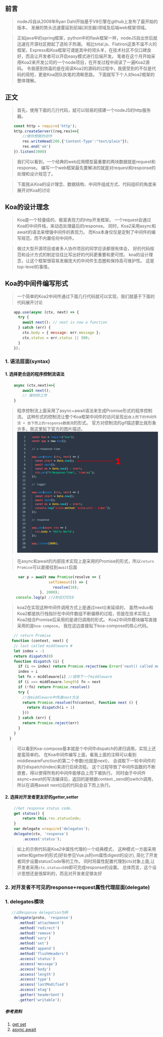 ## 前言
> nodeJS自从2009年Ryan Dahl开始基于V8引擎在github上发布了最开始的版本，
> 发展的势头迅速蔓延到前端(浏览器)领域及后端web框架领域。

> 正如java中的spring框架，python中的flask框架一样，nodeJS自出世后就迅速在开源社区掀起了造轮子热潮。
> 相比total.js、Flatiron这类不温不火的框架，Express和Koa框架可谓是其中的领头羊，在技术社区不仅口碑良好，而且让开发者可以开启easy模式进行后端开发。
> 笔者在这个月开始采用Koa2来开发公司的一个node项目，在开发过程中阅读了一遍Koa2源码。
> 令我感到欣喜的是在阅读Koa2的源码的过程中，我感受到的不仅是代码的简短，更是Koa团队执笔的清晰思路。
> 下面就写下个人对koa2框架的整体理解。

## 正文
> 首先，使用下面的几行代码，就可以轻易的搭建一个nodeJS的http服务器。
```js
    const http = require('http');
    http.createServer((req,res)=>{
        //做你想做的动作
        res.writeHead(200,{'Content-Type':"text/plain"});
        res.end('ok')
    }).listen(3000)
```
> 我们可以看到，一个经典的web应用模型最重要的两块数据就是request和response。
> 编写一个web框架最先要解决的就是对request和response的处理和设计规范了。

> 下面我从Koa的设计理念、数据结构、中间件组成方式、代码组织的角度来展开对Koa的讨论

## Koa的设计理念

> Koa是一个轻量级的、极富表现力的http开发框架。
> 一个request会通过Koa的中间件栈，来动态处理最后的response。
> 同时，Koa2采用async和await的语法来增强中间件的表现力。
> 而Koa本身仅仅是定制了中间件的编写规范，而不内置任何中间件。

> 做过大型开源项目或者多人协作项目的同学应该都很有体会，
> 好的代码规范和设计方式的制定往往比写出好的代码更重要和更可控。
> koa的设计理念，让这个框架很容易发展庞大的中间件生态圈和保持高可维护性。
> 这是top-level的事情。

## Koa的中间件编写形式
> 一个简单的Koa2中间件通过下面几行代码就可以实现，我们就基于下面的代码展开讨论
```js
    app.use(async (ctx, next) => {
      try {
        await next(); // next is now a function
      } catch (err) {
        ctx.body = { message: err.message };
        ctx.status = err.status || 500;
      }
    });
```
### 1. 语法层面(syntax)
####  1. 选择更合适的程序控制流语法
``` js
    async (ctx,next)=>{
        await next();
        // 做你的工作
    }
```
> 程序控制流上面采用了async+await语法来生成Promise形式的程序控制流。
> 这种形式的控制流让整个Koa框架中间件的访问呈现出```自上而下的中间件流 + 自下而上的response数据流```的形式。
> 官方对控制流的gif描述要比我形象许多，我这里贴下官方的图片描述。
![koa官方中间件控制流](https://github.com/koajs/koa/blob/v2.x/docs/middleware.gif?raw=true)

> 在async和await的内部技术实现上是采用的Promise的形式，所以```return Promise```可以直接挂到```await```后面
```js
      var p = await new Promise(resolve => {
                    setTimeout(() => {
                      resolve(10);
                }, 2000);
     console.log(p) //2秒后打印10
```
> koa2在实现这种中间件调用方式上是通过next()来延续的，
> 虽然redux和Koa2都是执行栈指针在中间件数组不断偏移的过程，但是在技术实现上Koa2结合Promise后采用的是递归调用的形式。
> Koa2中间件模块编写直接采用的是```koa-compose```，
> 我在这边直接贴下koa-compose的核心代码。
```javascript
    // return Promise
   function (context, next) {
    // last called middleware #
    let index = -1
    return dispatch(0)
    function dispatch (i) {
      if (i <= index) return Promise.reject(new Error('next() called multiple times'))
      index = i
      let fn = middleware[i] //调用下一个middleware
      if (i === middleware.length) fn = next
      if (!fn) return Promise.resolve()
      try {
        //在middleware中传递next方法
        return Promise.resolve(fn(context, function next () {
          return dispatch(i + 1)
        }))
      } catch (err) {
        return Promise.reject(err)
      }
    }
  }
```
> 可以看到Koa-compose基本就是个中间件dispatch的递归调用，实现上还是蛮简单的。
> 在Koa中间件编写上面，看我上面的注释可以看到middlewareFunction的第二个参数(也就是next)，
> 会调取下一轮中间件的执行dispatch(index)来进行后续流程。
> 这个过程导致了中间件函数的不断嵌套，得以使得所有的中间件能够自上而下被执行。
> 同时由于中间件async+await的写法编译后，返回的是根据context._send的switch调用，
> 所以在调用await next()后的代码会自下而上执行。


####  2. 选择对开发者更友好的getter,setter
``` js
    //Get response status code.
    get status() {
        return this.res.statusCode;
    }
    var delegate =require('delegates');
    delegate(ctx, 'response')
        .access('status');
```
> 如上的示例代码是Koa2中属性代理的一个经典模式，
> 这种模式一方面采用setter和getter的形式(好处参见Vue.js的vm属性digest的设计),
> 简化了开发者同步设置statusCode等的工作。
> 同时将属性配置代理到ctx对象上面,让开发者采用```ctx.status=500```即可完成response的设置。
> 总体而言，这个设计思想还是很犀利的，而且对开发者足够友好

### 2. 对开发者不可见的response+request属性代理层面(delegate)

###  1. delegates模块
``` js
   //以Response delegation为例
    delegate(proto, 'response')
      .method('attachment')
      .method('redirect')
      .method('remove')
      .method('vary')
      .method('set')
      .method('append')
      .method('flushHeaders')
      .access('status')
      .access('message')
      .access('body')
      .access('length')
      .access('type')
      .access('lastModified')
      .access('etag')
      .getter('headerSent')
      .getter('writable');
```

##### 参考资料
1. [get set](https://developer.mozilla.org/en-US/docs/Web/JavaScript/Reference/Functions/set)
2. [async await](https://developer.mozilla.org/en-US/docs/Web/JavaScript/Reference/Statements/async_function)



